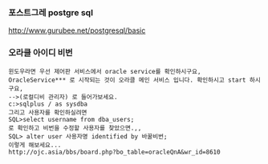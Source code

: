 ### 포스트그레 postgre sql
http://www.gurubee.net/postgresql/basic
### 오라클 아이디 비번
````
윈도우라면 우선 제어판 서비스에서 oracle service를 확인하시구요,
OracleService*** 로 시작되는 것이 오라클 메인 서비스 입니다. 확인하시고 start 하시구요,
-->(로컬디비 관리자) 로 들어가보세요.
c:>sqlplus / as sysdba 
그리고 사용자를 확인하실려면 
SQL>select username from dba_users;
로 확인하고 비번을 수정할 사용자를 찾았으면.,,
SQL> alter user 사용자명 identified by 바꿀비번;
이렇게 해보세요...
http://ojc.asia/bbs/board.php?bo_table=oracleQnA&wr_id=8610
````
